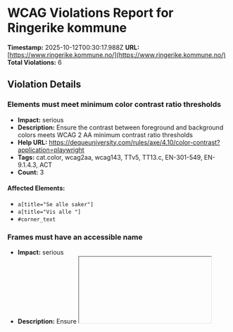 # WCAG Violations Report for Ringerike kommune

**Timestamp:** 2025-10-12T00:30:17.988Z
**URL:** [https://www.ringerike.kommune.no/](https://www.ringerike.kommune.no/)
**Total Violations:** 6

## Violation Details

### Elements must meet minimum color contrast ratio thresholds

- **Impact:** serious
- **Description:** Ensure the contrast between foreground and background colors meets WCAG 2 AA minimum contrast ratio thresholds
- **Help URL:** https://dequeuniversity.com/rules/axe/4.10/color-contrast?application=playwright
- **Tags:** cat.color, wcag2aa, wcag143, TTv5, TT13.c, EN-301-549, EN-9.1.4.3, ACT
- **Count:** 3

#### Affected Elements:

- `a[title="Se alle saker"]`
- `a[title="Vis alle "]`
- `#corner_text`

### Frames must have an accessible name

- **Impact:** serious
- **Description:** Ensure <iframe> and <frame> elements have an accessible name
- **Help URL:** https://dequeuniversity.com/rules/axe/4.10/frame-title?application=playwright
- **Tags:** cat.text-alternatives, wcag2a, wcag412, section508, section508.22.i, TTv5, TT12.d, EN-301-549, EN-9.4.1.2
- **Count:** 1

#### Affected Elements:

- `#portalframe1`

### <html> element must have a lang attribute

- **Impact:** serious
- **Description:** Ensure every HTML document has a lang attribute
- **Help URL:** https://dequeuniversity.com/rules/axe/4.10/html-has-lang?application=playwright
- **Tags:** cat.language, wcag2a, wcag311, TTv5, TT11.a, EN-301-549, EN-9.3.1.1, ACT
- **Count:** 1

#### Affected Elements:

- `html`

### Images must have alternative text

- **Impact:** critical
- **Description:** Ensure <img> elements have alternative text or a role of none or presentation
- **Help URL:** https://dequeuniversity.com/rules/axe/4.10/image-alt?application=playwright
- **Tags:** cat.text-alternatives, wcag2a, wcag111, section508, section508.22.a, TTv5, TT7.a, TT7.b, EN-301-549, EN-9.1.1.1, ACT
- **Count:** 11

#### Affected Elements:

- `div[data-blockid="46"] > .ssp__panel__news-item:nth-child(1) > .ssp__panel__news-item-anchor > .ssp__panel__news-image-text > .row > .col-sm-5.pr-15.pr-sm-0 > .ssp__panel__news-image[data-responsiveimage="true"][width="204"]`
- `.ssp__panel__news-item:nth-child(2) > .ssp__panel__news-item-anchor > .ssp__panel__news-image-text > .row > .col-sm-5.pr-15.pr-sm-0 > .ssp__panel__news-image[data-responsiveimage="true"][width="204"]`
- `a[href$="vesterngata-stenges/"] > .ssp__panel__news-image-text > .row > .col-sm-5.pr-15.pr-sm-0 > .ssp__panel__news-image[data-responsiveimage="true"][width="204"]`
- `div[data-blockid="46"] > .ssp__panel__news-item:nth-child(4) > .ssp__panel__news-item-anchor > .ssp__panel__news-image-text > .row > .col-sm-5.pr-15.pr-sm-0 > .ssp__panel__news-image[data-responsiveimage="true"][width="204"]`
- `div[data-blockid="46"] > .ssp__panel__news-item:nth-child(5) > .ssp__panel__news-item-anchor > .ssp__panel__news-image-text > .row > .col-sm-5.pr-15.pr-sm-0 > .ssp__panel__news-image[data-responsiveimage="true"][width="204"]`
- `div[data-blockid="12423"] > .ssp__panel__news-item:nth-child(1) > .ssp__panel__news-item-anchor > .ssp__panel__news-image-text > .row > .col-sm-5.pr-15.pr-sm-0 > .ssp__panel__news-image[data-responsiveimage="true"][width="204"]`
- `div[data-blockid="12423"] > .ssp__panel__news-item:nth-child(3) > .ssp__panel__news-item-anchor > .ssp__panel__news-image-text > .row > .col-sm-5.pr-15.pr-sm-0 > .ssp__panel__news-image[data-responsiveimage="true"][width="204"]`
- `div[data-blockid="12423"] > .ssp__panel__news-item:nth-child(4) > .ssp__panel__news-item-anchor > .ssp__panel__news-image-text > .row > .col-sm-5.pr-15.pr-sm-0 > .ssp__panel__news-image[data-responsiveimage="true"][width="204"]`
- `div[data-blockid="12423"] > .ssp__panel__news-item:nth-child(5) > .ssp__panel__news-item-anchor > .ssp__panel__news-image-text > .row > .col-sm-5.pr-15.pr-sm-0 > .ssp__panel__news-image[data-responsiveimage="true"][width="204"]`
- `div[data-blockid="1301"] > .ssp__panel__news-item:nth-child(1) > .ssp__panel__news-item-anchor > .ssp__panel__news-image-text > .row > .col-sm-5.pr-15.pr-sm-0 > .ssp__panel__news-image[data-responsiveimage="true"][width="204"]`
- `.ssp__footer-wave`

### Form elements should have a visible label

- **Impact:** serious
- **Description:** Ensure that every form element has a visible label and is not solely labeled using hidden labels, or the title or aria-describedby attributes
- **Help URL:** https://dequeuniversity.com/rules/axe/4.10/label-title-only?application=playwright
- **Tags:** cat.forms, best-practice
- **Count:** 1

#### Affected Elements:

- `#search__input--id`

### All page content should be contained by landmarks

- **Impact:** moderate
- **Description:** Ensure all page content is contained by landmarks
- **Help URL:** https://dequeuniversity.com/rules/axe/4.10/region?application=playwright
- **Tags:** cat.keyboard, best-practice
- **Count:** 10

#### Affected Elements:

- `div:nth-child(8) > div:nth-child(1)`
- `div:nth-child(8) > div:nth-child(2)`
- `.ssp__panel--grey.ssp__panel.mb-30 > .ssp__panel__title`
- `.ssp__timespan`
- `#portalframe1, #container`
- `.mt-20`
- `.ssp__fluid-panel > div > div > div > .container > .row > .col-md-6.mb-30.col-xs-12:nth-child(2)`
- `.test-wrapper`
- `#vFact_audioFrame, #vfact_testaudio`
- `#vFact_audioFrame, h1`
